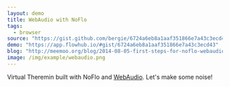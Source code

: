 ```yaml
---
layout: demo
title: WebAudio with NoFlo
tags:
  - browser
source: "https://gist.github.com/bergie/6724a6eb8a1aaf351866e7a43c3ecd43"
demo: "https://app.flowhub.io/#gist/6724a6eb8a1aaf351866e7a43c3ecd43"
blog: "http://meemoo.org/blog/2014-08-05-first-steps-for-noflo-webaudio"
image: /img/example/webaudio.png
---
```

Virtual Theremin built with NoFlo and [WebAudio](https://developer.mozilla.org/en-US/docs/Web/API/Web_Audio_API). Let's make some noise!
